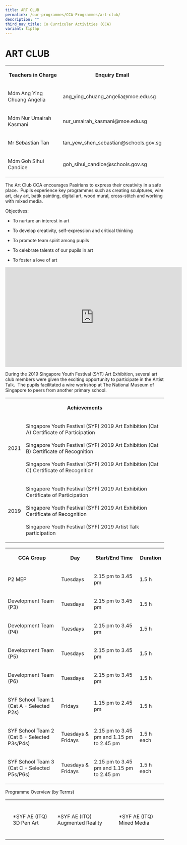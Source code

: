 ```yaml
---
title: ART CLUB
permalink: /our-programmes/CCA-Programmes/art-club/
description: ""
third_nav_title: Co Curricular Activities (CCA)
variant: tiptap
---
```

<h1><strong>ART CLUB</strong></h1>
<table style="minWidth: 50px">
<colgroup>
<col>
<col>
</colgroup>
<tbody>
<tr>
<th rowspan="1" colspan="1">
<p>Teachers in Charge</p>
</th>
<th rowspan="1" colspan="1">
<p>Enquiry Email</p>
</th>
</tr>
<tr>
<td rowspan="1" colspan="1">
<p>Mdm Ang Ying Chuang Angelia</p>
</td>
<td rowspan="1" colspan="1">
<p>ang_ying_chuang_angelia@moe.edu.sg</p>
</td>
</tr>
<tr>
<td rowspan="1" colspan="1">
<p>Mdm Nur Umairah Kasmani</p>
</td>
<td rowspan="1" colspan="1">
<p>nur_umairah_kasmani@moe.edu.sg</p>
</td>
</tr>
<tr>
<td rowspan="1" colspan="1">
<p>Mr Sebastian Tan</p>
</td>
<td rowspan="1" colspan="1">
<p>tan_yew_shen_sebastian@schools.gov.sg</p>
</td>
</tr>
<tr>
<td rowspan="1" colspan="1">
<p>Mdm Goh Sihui Candice</p>
</td>
<td rowspan="1" colspan="1">
<p>goh_sihui_candice@schools.gov.sg</p>
</td>
</tr>
</tbody>
</table>
<p>The Art Club CCA encourages Pasirians to express their creativity in a
safe place.&nbsp; Pupils experience key programmes such as creating sculptures,
wire art, clay art, batik painting, digital art, wood mural, cross-stitch
and working with mixed media.</p>
<p>Objectives:</p>
<ul data-tight="true" class="tight">
<li>
<p>To nurture an interest in art</p>
</li>
<li>
<p>To develop creativity, self-expression and critical thinking</p>
</li>
<li>
<p>To promote team spirit among pupils</p>
</li>
<li>
<p>To celebrate talents of our pupils in art</p>
</li>
<li>
<p>To foster a love of art</p>
</li>
</ul>
<div class="iframe-wrapper">
<iframe height="315" width="560" allowfullscreen="true" frameborder="0" src="https://www.youtube.com/embed/Yfsth-E01bE"></iframe>
</div>
<p>During the 2019 Singapore Youth Festival (SYF) Art Exhibition, several
art club members were given the exciting opportunity to participate in
the Artist Talk.&nbsp; The pupils facilitated a wire workshop at The National
Museum of Singapore to peers from another primary school.</p>
<p></p>
<table style="minWidth: 50px">
<colgroup>
<col>
<col>
</colgroup>
<tbody>
<tr>
<th rowspan="1" colspan="2">
<p><strong>Achievements</strong>
</p>
</th>
</tr>
<tr>
<td rowspan="1" colspan="1">
<p>2021</p>
</td>
<td rowspan="1" colspan="1">
<p>Singapore Youth Festival (SYF) 2019 Art Exhibition (Cat A) Certificate
of Participation
<br>
<br>Singapore Youth Festival (SYF) 2019 Art Exhibition (Cat B) Certificate
of Recognition
<br>
<br>Singapore Youth Festival (SYF) 2019 Art Exhibition (Cat C) Certificate
of Recognition</p>
</td>
</tr>
<tr>
<td rowspan="1" colspan="1">
<p>2019</p>
</td>
<td rowspan="1" colspan="1">
<p>Singapore Youth Festival (SYF) 2019 Art Exhibition Certificate of Participation
<br>
<br>Singapore Youth Festival (SYF) 2019 Art Exhibition Certificate of Recognition
<br>
<br>Singapore Youth Festival (SYF) 2019 Artist Talk participation</p>
</td>
</tr>
</tbody>
</table>
<table style="minWidth: 100px">
<colgroup>
<col>
<col>
<col>
<col>
</colgroup>
<tbody>
<tr>
<th rowspan="1" colspan="1">
<p>CCA Group</p>
</th>
<th rowspan="1" colspan="1">
<p>Day</p>
</th>
<th rowspan="1" colspan="1">
<p>Start/End Time</p>
</th>
<th rowspan="1" colspan="1">
<p>Duration</p>
</th>
</tr>
<tr>
<td rowspan="1" colspan="1">
<p>P2 MEP</p>
</td>
<td rowspan="1" colspan="1">
<p>Tuesdays</p>
</td>
<td rowspan="1" colspan="1">
<p>2.15 pm to 3.45 pm</p>
</td>
<td rowspan="1" colspan="1">
<p>1.5 h</p>
</td>
</tr>
<tr>
<td rowspan="1" colspan="1">
<p>Development Team (P3)</p>
</td>
<td rowspan="1" colspan="1">
<p>Tuesdays</p>
</td>
<td rowspan="1" colspan="1">
<p>2.15 pm to 3.45 pm</p>
</td>
<td rowspan="1" colspan="1">
<p>1.5 h</p>
</td>
</tr>
<tr>
<td rowspan="1" colspan="1">
<p>Development Team (P4)</p>
</td>
<td rowspan="1" colspan="1">
<p>Tuesdays</p>
</td>
<td rowspan="1" colspan="1">
<p>2.15 pm to 3.45 pm</p>
</td>
<td rowspan="1" colspan="1">
<p>1.5 h</p>
</td>
</tr>
<tr>
<td rowspan="1" colspan="1">
<p>Development Team (P5)</p>
</td>
<td rowspan="1" colspan="1">
<p>Tuesdays</p>
</td>
<td rowspan="1" colspan="1">
<p>2.15 pm to 3.45 pm</p>
</td>
<td rowspan="1" colspan="1">
<p>1.5 h</p>
</td>
</tr>
<tr>
<td rowspan="1" colspan="1">
<p>Development Team (P6)</p>
</td>
<td rowspan="1" colspan="1">
<p>Tuesdays</p>
</td>
<td rowspan="1" colspan="1">
<p>2.15 pm to 3.45 pm</p>
</td>
<td rowspan="1" colspan="1">
<p>1.5 h</p>
</td>
</tr>
<tr>
<td rowspan="1" colspan="1">
<p>SYF School Team 1 (Cat A - Selected P2s)</p>
</td>
<td rowspan="1" colspan="1">
<p>Fridays</p>
</td>
<td rowspan="1" colspan="1">
<p>1.15 pm to 2.45 pm</p>
</td>
<td rowspan="1" colspan="1">
<p>1.5 h</p>
</td>
</tr>
<tr>
<td rowspan="1" colspan="1">
<p>SYF School Team 2 (Cat B - Selected P3s/P4s)</p>
</td>
<td rowspan="1" colspan="1">
<p>Tuesdays &amp; Fridays</p>
</td>
<td rowspan="1" colspan="1">
<p>2.15 pm to 3.45 pm and 1.15 pm to 2.45 pm</p>
</td>
<td rowspan="1" colspan="1">
<p>1.5 h each</p>
</td>
</tr>
<tr>
<td rowspan="1" colspan="1">
<p>SYF School Team 3 (Cat C - Selected P5s/P6s)</p>
</td>
<td rowspan="1" colspan="1">
<p>Tuesdays &amp; Fridays</p>
</td>
<td rowspan="1" colspan="1">
<p>2.15 pm to 3.45 pm and 1.15 pm to 2.45 pm</p>
</td>
<td rowspan="1" colspan="1">
<p>1.5 h each</p>
</td>
</tr>
</tbody>
</table>
<p>Programme Overview (by Terms)</p>
<table style="minWidth: 100px">
<colgroup>
<col>
<col>
<col>
<col>
</colgroup>
<tbody>
<tr>
<th rowspan="1" colspan="1">
<p></p>
</th>
<th rowspan="1" colspan="1">
<p></p>
</th>
<th rowspan="1" colspan="1">
<p></p>
</th>
<th rowspan="1" colspan="1">
<p></p>
</th>
</tr>
<tr>
<td rowspan="1" colspan="1">
<p></p>
</td>
<td rowspan="1" colspan="1">
<p>*SYF AE (ITQ) 3D Pen Art</p>
</td>
<td rowspan="1" colspan="1">
<p>*SYF AE (ITQ) Augmented Reality</p>
</td>
<td rowspan="1" colspan="1">
<p>*SYF AE (ITQ) Mixed Media</p>
</td>
</tr>
<tr>
<td rowspan="1" colspan="1">
<p></p>
</td>
<td rowspan="1" colspan="1">
<p></p>
</td>
<td rowspan="1" colspan="1">
<p></p>
</td>
<td rowspan="1" colspan="1">
<p></p>
</td>
</tr>
</tbody>
</table>
<p></p>